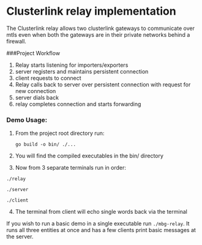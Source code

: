 # Clusterlink relay implementation
The Clusterlink relay allows two clusterlink gateways to communicate over mtls even when both the gateways are in their private networks behind a firewall.

###Project Workflow
1. Relay starts listening for importers/exporters
2. server registers and maintains persistent connection
3. client requests to connect
4. Relay calls back to server over persistent connection with request for new connection
5. server dials back
6. relay completes connection and starts forwarding

### Demo Usage:

1. From the project root directory run:

    ```go build -o bin/ ./...```   
2. You will find the compiled executables in the bin/ directory

3. Now from 3 separate terminals run in order:

```./relay```

```./server```

```./client```

4. The terminal from client will echo single words back via the terminal

 If you wish to run a basic demo in a single executable run ```./mbg-relay```.  It runs all three entities at once and has a few clients print basic messages at the server.
